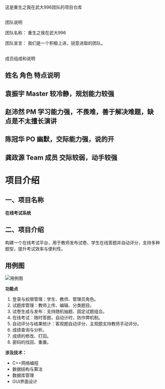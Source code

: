 这是重生之我在武大996团队的项目仓库
##
团队说明

团队名称：	重生之我在武大996

团队宣言： 我们是一个积极上进，锐意进取的团队。

##
成员组成和说明

## 姓名          角色             特点说明
## 袁振宇	        Master	   	较冷静，规划能力较强
## 赵沛然	        PM	 	      学习能力强，不畏难，善于解决难题，缺点是不太擅长演讲
## 陈冠华	        PO          幽默，交际能力强，说的开
## 龚政源	        Team 成员   交际较弱，动手较强



# 项目介绍
## 一、项目名称
**在线考试系统**  
## 二、项目介绍
构建一个在线考试平台，用于教师发布试卷、学生在线答题并自动评分，支持多种题型，提升考试效率与便利性。

## 用例图
![用例图](https://github.com/whuyu/exam-system/blob/main/README.assets/yongli.png "用例图")


**功能点**
1. 登录与权限管理：学生、教师、管理员角色。
2. 试题库管理：教师上传、编辑、分类题目。
3. 试卷生成与发布：支持随机抽题、固定试题组合。
4. 在线考试：限时答题，自动计时，防作弊机制。
5. 自动评分与结果统计：客观题自动评分，主观题支持教师手动评分。
6. 成绩查询与分析。
7. 成绩的修改、打回。
8. 密码的找回、重置。

**涉及技术：**
- C++网络编程
- 数据结构与算法
- 数据库管理
- GUI界面设计





